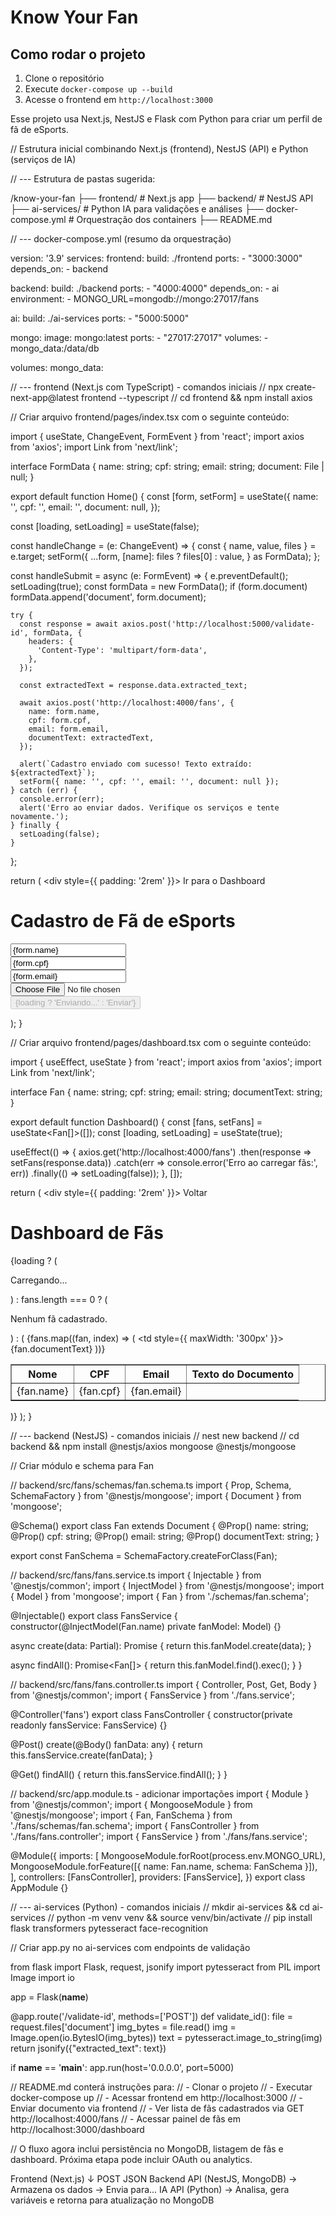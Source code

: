 # Know Your Fan

## Como rodar o projeto

1. Clone o repositório
2. Execute `docker-compose up --build`
3. Acesse o frontend em `http://localhost:3000`

Esse projeto usa Next.js, NestJS e Flask com Python para criar um perfil de fã de eSports.


// Estrutura inicial combinando Next.js (frontend), NestJS (API) e Python (serviços de IA)

// --- Estrutura de pastas sugerida:

/know-your-fan
├── frontend/              # Next.js app
├── backend/               # NestJS API
├── ai-services/           # Python IA para validações e análises
├── docker-compose.yml     # Orquestração dos containers
├── README.md

// --- docker-compose.yml (resumo da orquestração)

version: '3.9'
services:
  frontend:
    build: ./frontend
    ports:
      - "3000:3000"
    depends_on:
      - backend

  backend:
    build: ./backend
    ports:
      - "4000:4000"
    depends_on:
      - ai
    environment:
      - MONGO_URL=mongodb://mongo:27017/fans

  ai:
    build: ./ai-services
    ports:
      - "5000:5000"

  mongo:
    image: mongo:latest
    ports:
      - "27017:27017"
    volumes:
      - mongo_data:/data/db

volumes:
  mongo_data:

// --- frontend (Next.js com TypeScript) - comandos iniciais
// npx create-next-app@latest frontend --typescript
// cd frontend && npm install axios

// Criar arquivo frontend/pages/index.tsx com o seguinte conteúdo:

import { useState, ChangeEvent, FormEvent } from 'react';
import axios from 'axios';
import Link from 'next/link';

interface FormData {
  name: string;
  cpf: string;
  email: string;
  document: File | null;
}

export default function Home() {
  const [form, setForm] = useState<FormData>({
    name: '',
    cpf: '',
    email: '',
    document: null,
  });

  const [loading, setLoading] = useState(false);

  const handleChange = (e: ChangeEvent<HTMLInputElement>) => {
    const { name, value, files } = e.target;
    setForm({
      ...form,
      [name]: files ? files[0] : value,
    } as FormData);
  };

  const handleSubmit = async (e: FormEvent) => {
    e.preventDefault();
    setLoading(true);
    const formData = new FormData();
    if (form.document) formData.append('document', form.document);

    try {
      const response = await axios.post('http://localhost:5000/validate-id', formData, {
        headers: {
          'Content-Type': 'multipart/form-data',
        },
      });

      const extractedText = response.data.extracted_text;

      await axios.post('http://localhost:4000/fans', {
        name: form.name,
        cpf: form.cpf,
        email: form.email,
        documentText: extractedText,
      });

      alert(`Cadastro enviado com sucesso! Texto extraído: ${extractedText}`);
      setForm({ name: '', cpf: '', email: '', document: null });
    } catch (err) {
      console.error(err);
      alert('Erro ao enviar dados. Verifique os serviços e tente novamente.');
    } finally {
      setLoading(false);
    }
  };

  return (
    <div style={{ padding: '2rem' }}>
      <Link href="/dashboard">Ir para o Dashboard</Link>
      <h1>Cadastro de Fã de eSports</h1>
      <form onSubmit={handleSubmit}>
        <input name="name" placeholder="Nome" value={form.name} onChange={handleChange} required /><br />
        <input name="cpf" placeholder="CPF" value={form.cpf} onChange={handleChange} required /><br />
        <input name="email" type="email" placeholder="Email" value={form.email} onChange={handleChange} required /><br />
        <input name="document" type="file" accept="image/*,application/pdf" onChange={handleChange} required /><br />
        <button type="submit" disabled={loading}>{loading ? 'Enviando...' : 'Enviar'}</button>
      </form>
    </div>
  );
}

// Criar arquivo frontend/pages/dashboard.tsx com o seguinte conteúdo:

import { useEffect, useState } from 'react';
import axios from 'axios';
import Link from 'next/link';

interface Fan {
  name: string;
  cpf: string;
  email: string;
  documentText: string;
}

export default function Dashboard() {
  const [fans, setFans] = useState<Fan[]>([]);
  const [loading, setLoading] = useState(true);

  useEffect(() => {
    axios.get('http://localhost:4000/fans')
      .then(response => setFans(response.data))
      .catch(err => console.error('Erro ao carregar fãs:', err))
      .finally(() => setLoading(false));
  }, []);

  return (
    <div style={{ padding: '2rem' }}>
      <Link href="/">Voltar</Link>
      <h1>Dashboard de Fãs</h1>
      {loading ? (
        <p>Carregando...</p>
      ) : fans.length === 0 ? (
        <p>Nenhum fã cadastrado.</p>
      ) : (
        <table border="1" cellPadding="10" cellSpacing="0">
          <thead>
            <tr>
              <th>Nome</th>
              <th>CPF</th>
              <th>Email</th>
              <th>Texto do Documento</th>
            </tr>
          </thead>
          <tbody>
            {fans.map((fan, index) => (
              <tr key={index}>
                <td>{fan.name}</td>
                <td>{fan.cpf}</td>
                <td>{fan.email}</td>
                <td style={{ maxWidth: '300px' }}>{fan.documentText}</td>
              </tr>
            ))}
          </tbody>
        </table>
      )}
    </div>
  );
}

// --- backend (NestJS) - comandos iniciais
// nest new backend
// cd backend && npm install @nestjs/axios mongoose @nestjs/mongoose

// Criar módulo e schema para Fan

// backend/src/fans/schemas/fan.schema.ts
import { Prop, Schema, SchemaFactory } from '@nestjs/mongoose';
import { Document } from 'mongoose';

@Schema()
export class Fan extends Document {
  @Prop() name: string;
  @Prop() cpf: string;
  @Prop() email: string;
  @Prop() documentText: string;
}

export const FanSchema = SchemaFactory.createForClass(Fan);

// backend/src/fans/fans.service.ts
import { Injectable } from '@nestjs/common';
import { InjectModel } from '@nestjs/mongoose';
import { Model } from 'mongoose';
import { Fan } from './schemas/fan.schema';

@Injectable()
export class FansService {
  constructor(@InjectModel(Fan.name) private fanModel: Model<Fan>) {}

  async create(data: Partial<Fan>): Promise<Fan> {
    return this.fanModel.create(data);
  }

  async findAll(): Promise<Fan[]> {
    return this.fanModel.find().exec();
  }
}

// backend/src/fans/fans.controller.ts
import { Controller, Post, Get, Body } from '@nestjs/common';
import { FansService } from './fans.service';

@Controller('fans')
export class FansController {
  constructor(private readonly fansService: FansService) {}

  @Post()
  create(@Body() fanData: any) {
    return this.fansService.create(fanData);
  }

  @Get()
  findAll() {
    return this.fansService.findAll();
  }
}

// backend/src/app.module.ts - adicionar importações
import { Module } from '@nestjs/common';
import { MongooseModule } from '@nestjs/mongoose';
import { Fan, FanSchema } from './fans/schemas/fan.schema';
import { FansController } from './fans/fans.controller';
import { FansService } from './fans/fans.service';

@Module({
  imports: [
    MongooseModule.forRoot(process.env.MONGO_URL),
    MongooseModule.forFeature([{ name: Fan.name, schema: FanSchema }]),
  ],
  controllers: [FansController],
  providers: [FansService],
})
export class AppModule {}

// --- ai-services (Python) - comandos iniciais
// mkdir ai-services && cd ai-services
// python -m venv venv && source venv/bin/activate
// pip install flask transformers pytesseract face-recognition

// Criar app.py no ai-services com endpoints de validação

from flask import Flask, request, jsonify
import pytesseract
from PIL import Image
import io

app = Flask(__name__)

@app.route('/validate-id', methods=['POST'])
def validate_id():
    file = request.files['document']
    img_bytes = file.read()
    img = Image.open(io.BytesIO(img_bytes))
    text = pytesseract.image_to_string(img)
    return jsonify({"extracted_text": text})

if __name__ == '__main__':
    app.run(host='0.0.0.0', port=5000)

// README.md conterá instruções para:
// - Clonar o projeto
// - Executar docker-compose up
// - Acessar frontend em http://localhost:3000
// - Enviar documento via frontend
// - Ver lista de fãs cadastrados via GET http://localhost:4000/fans
// - Acessar painel de fãs em http://localhost:3000/dashboard

// O fluxo agora inclui persistência no MongoDB, listagem de fãs e dashboard. Próxima etapa pode incluir OAuth ou analytics.

Frontend (Next.js)
   ↓ POST JSON
Backend API (NestJS, MongoDB)
   → Armazena os dados
   → Envia para...
IA API (Python)
   → Analisa, gera variáveis e retorna para atualização no MongoDB
